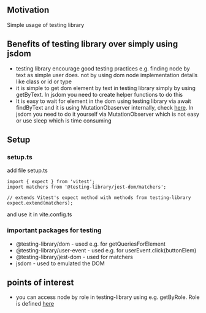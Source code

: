 <h2>Motivation</h2>
Simple usage of testing library

<h2>Benefits of testing library over simply using jsdom</h2>
<ul>
<li>testing library encourage good testing practices e.g. finding node by text as simple user does. not by using dom node implementation details like class or id or type </li>
<li>it is simple to get dom element by text in testing library simply by using getByText. In jsdom you need to create helper functions to do this</li>
<li>It is easy to wait for element in the dom using testing library via await findByText and it is using MutationObaserver internally, check <a href='https://www.youtube.com/watch?v=kVS78Ztq9RY'>here</a>. In jsdom you need to do it yourself via MutationObserver which is not easy or use sleep which is time consuming</li>
</ul>

<h2>Setup</h2>
<h3>setup.ts</h3>
add file setup.ts

```
import { expect } from 'vitest';
import matchers from '@testing-library/jest-dom/matchers';

// extends Vitest's expect method with methods from testing-library
expect.extend(matchers);
```
and use it in vite.config.ts

<h3>important packages for testing</h3>
<ul>
<li>@testing-library/dom - used e.g. for getQueriesForElement</li>
<li>@testing-library/user-event - used e.g. for userEvent.click(buttonElem)</li>
<li>@testing-library/jest-dom - used for matchers</li>
<li>jsdom - used to emulated the DOM</li>
</ul>


<h2>points of interest</h2>
<ul>
<li>you can access node by role in testing-library using e.g. getByRole. Role is defined <a href='https://www.w3.org/TR/wai-aria-1.2/#roles'>here</a></li>
</ul>